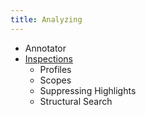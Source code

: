 ```yaml
---
title: Analyzing
---
```

<!-- Copyright 2000-2020 JetBrains s.r.o. and other contributors. Use of this source code is governed by the Apache 2.0 license that can be found in the LICENSE file. -->

* Annotator
* [Inspections](/tutorials/code_inspections.md)
    * Profiles
    * Scopes
    * Suppressing Highlights
    * Structural Search
